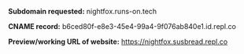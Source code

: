 <!--
Pull request title should follow this format: your-subdomain.runs-on.tech

Once the pull request title has been set, fill out the information below.
-->

**Subdomain requested:** nightfox.runs-on.tech

**CNAME record:** b6ced80f-e8e3-45e4-99a4-9f076ab840e1.id.repl.co

**Preview/working URL of website:** https://nightfox.susbread.repl.co
